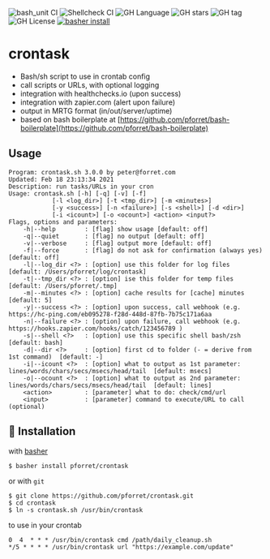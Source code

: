 ![bash_unit CI](https://github.com/pforret/crontask/workflows/bash_unit%20CI/badge.svg)
![Shellcheck CI](https://github.com/pforret/crontask/workflows/Shellcheck%20CI/badge.svg)
![GH Language](https://img.shields.io/github/languages/top/pforret/crontask)
![GH stars](https://img.shields.io/github/stars/pforret/crontask)
![GH tag](https://img.shields.io/github/v/tag/pforret/crontask)
![GH License](https://img.shields.io/github/license/pforret/crontask)
[![basher install](https://img.shields.io/badge/basher-install-white?logo=gnu-bash&style=flat)](https://basher.gitparade.com/package/)
# crontask
* Bash/sh script to use in crontab config
* call scripts or URLs, with optional logging
* integration with healthchecks.io (upon success)
* integration with zapier.com (alert upon failure)
* output in MRTG format (in/out/server/uptime)
* based on bash boilerplate at [https://github.com/pforret/bash-boilerplate](https://github.com/pforret/bash-boilerplate)

## Usage 
```
Program: crontask.sh 3.0.0 by peter@forret.com
Updated: Feb 18 23:13:34 2021
Description: run tasks/URLs in your cron
Usage: crontask.sh [-h] [-q] [-v] [-f] 
            [-l <log_dir>] [-t <tmp_dir>] [-m <minutes>] 
            [-y <success>] [-n <failure>] [-s <shell>] [-d <dir>] 
            [-i <icount>] [-o <ocount>] <action> <input?>
Flags, options and parameters:
    -h|--help        : [flag] show usage [default: off]
    -q|--quiet       : [flag] no output [default: off]
    -v|--verbose     : [flag] output more [default: off]
    -f|--force       : [flag] do not ask for confirmation (always yes) [default: off]
    -l|--log_dir <?> : [option] use this folder for log files   [default: /Users/pforret/log/crontask]
    -t|--tmp_dir <?> : [option] ise this folder for temp files  [default: /Users/pforret/.tmp]
    -m|--minutes <?> : [option] cache results for [cache] minutes  [default: 5]
    -y|--success <?> : [option] upon success, call webhook (e.g. https://hc-ping.com/eb095278-f28d-448d-87fb-7b75c171a6aa
    -n|--failure <?> : [option] upon failure, call webhook (e.g. https://hooks.zapier.com/hooks/catch/123456789 )
    -s|--shell <?>   : [option] use this specific shell bash/zsh  [default: bash]
    -d|--dir <?>     : [option] first cd to folder (- = derive from 1st command)  [default: -]
    -i|--icount <?>  : [option] what to output as 1st parameter: lines/words/chars/secs/msecs/head/tail  [default: msecs]
    -o|--ocount <?>  : [option] what to output as 2nd parameter: lines/words/chars/secs/msecs/head/tail  [default: lines]
    <action>         : [parameter] what to do: check/cmd/url
    <input>          : [parameter] command to execute/URL to call (optional)           
```

## 🚀 Installation

with [basher](https://github.com/basherpm/basher)

	$ basher install pforret/crontask

or with `git`

	$ git clone https://github.com/pforret/crontask.git
	$ cd crontask
    $ ln -s crontask.sh /usr/bin/crontask

to use in your crontab

	0  4  * * * /usr/bin/crontask cmd /path/daily_cleanup.sh
    */5 * * * * /usr/bin/crontask url "https://example.com/update"

